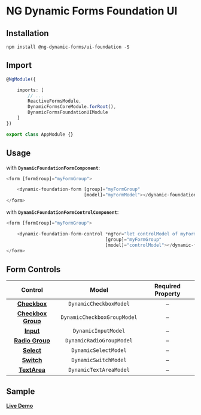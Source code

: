 # NG Dynamic Forms Foundation UI

## Installation
```
npm install @ng-dynamic-forms/ui-foundation -S
```

## Import
```ts
@NgModule({

    imports: [
        // ...
        ReactiveFormsModule,
        DynamicFormsCoreModule.forRoot(),
        DynamicFormsFoundationUIModule
    ]
})

export class AppModule {}
```

## Usage

with **`DynamicFoundationFormComponent`**:
```ts
<form [formGroup]="myFormGroup">

    <dynamic-foundation-form [group]="myFormGroup"
                             [model]="myFormModel"></dynamic-foundation-form>
</form>
```

with **`DynamicFoundationFormControlComponent`**:
```ts
<form [formGroup]="myFormGroup">

    <dynamic-foundation-form-control *ngFor="let controlModel of myFormModel"
                                     [group]="myFormGroup"
                                     [model]="controlModel"></dynamic-foundation-form-control>
</form>
```

## Form Controls

|                                               Control                                               	|            Model            	| Required Property 	|
|:---------------------------------------------------------------------------------------------------:	|:---------------------------:	|:-----------------:	|
|    **[Checkbox](http://foundation.zurb.com/sites/docs/forms.html#checkboxes-and-radio-buttons)**    	| `DynamicCheckboxModel`      	|         –         	|
| **[Checkbox Group](http://foundation.zurb.com/sites/docs/forms.html#checkboxes-and-radio-buttons)** 	| `DynamicCheckboxGroupModel` 	|         –         	|
|              **[Input](http://foundation.zurb.com/sites/docs/forms.html#text-inputs)**              	| `DynamicInputModel`         	|         –         	|
|   **[Radio Group](http://foundation.zurb.com/sites/docs/forms.html#checkboxes-and-radio-buttons)**  	| `DynamicRadioGroupModel`    	|         –         	|
|             **[Select](http://foundation.zurb.com/sites/docs/forms.html#select-menus)**             	| `DynamicSelectModel`        	|         –         	|
|                   **[Switch](http://foundation.zurb.com/sites/docs/switch.html)**                   	| `DynamicSwitchModel`        	|         –         	|
|             **[TextArea](http://foundation.zurb.com/sites/docs/forms.html#text-areas)**             	| `DynamicTextAreaModel`      	|         –         	|

## Sample

[**Live Demo**](http://ng2-dynamic-forms.udos86.de/sample/index.aot.html#foundation-sample-form) 